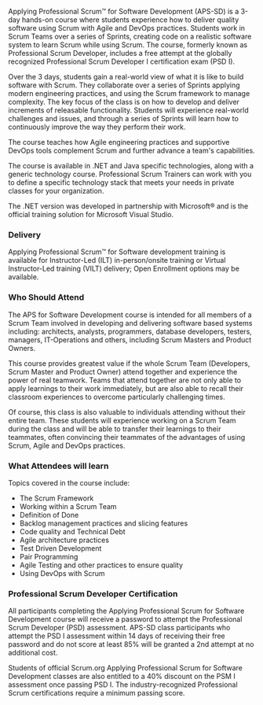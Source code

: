 <!-- applying-professional-scrum-for-software-development-->

Applying Professional Scrum™ for Software Development (APS-SD) is a 3-day hands-on course where students experience how to deliver quality software using Scrum with Agile and DevOps practices. Students work in Scrum Teams over a series of Sprints, creating code on a realistic software system to learn Scrum while using Scrum. The course, formerly known as Professional Scrum Developer, includes a free attempt at the globally recognized Professional Scrum Developer I certification exam (PSD I).

Over the 3 days, students gain a real-world view of what it is like to build software with Scrum. They collaborate over a series of Sprints applying modern engineering practices, and using the Scrum framework to manage complexity. The key focus of the class is on how to develop and deliver increments of releasable functionality. Students will experience real-world challenges and issues, and through a series of Sprints will learn how to continuously improve the way they perform their work.

The course teaches how Agile engineering practices and supportive DevOps tools complement Scrum and further advance a team's capabilities.

The course is available in .NET and Java specific technologies, along with a generic technology course. Professional Scrum Trainers can work with you to define a specific technology stack that meets your needs in private classes for your organization.

The .NET version was developed in partnership with Microsoft® and is the official training solution for Microsoft Visual Studio.


### Delivery

Applying Professional Scrum™ for Software development training is available for Instructor-Led (ILT) in-person/onsite training or Virtual Instructor-Led training (VILT) delivery; Open Enrollment options may be available.


### Who Should Attend

The APS for Software Development course is intended for all members of a Scrum Team involved in developing and delivering software based systems including: architects, analysts, programmers, database developers, testers, managers, IT-Operations and others, including Scrum Masters and Product Owners.

This course provides greatest value if the whole Scrum Team (Developers, Scrum Master and Product Owner) attend together and experience the power of real teamwork. Teams that attend together are not only able to apply learnings to their work immediately, but are also able to recall their classroom experiences to overcome particularly challenging times.

Of course, this class is also valuable to individuals attending without their entire team. These students will experience working on a Scrum Team during the class and will be able to transfer their learnings to their teammates, often convincing their teammates of the advantages of using Scrum, Agile and DevOps practices.


### What Attendees will learn

Topics covered in the  course include:

- The Scrum Framework
- Working within a Scrum Team
- Definition of Done
- Backlog management practices and slicing features
- Code quality and Technical Debt
- Agile architecture practices
- Test Driven Development
- Pair Programming
- Agile Testing and other practices to ensure quality
- Using DevOps with Scrum


### Professional Scrum Developer Certification

All participants completing the Applying Professional Scrum for Software Development course will receive a password to attempt the Professional Scrum Developer (PSD) assessment. APS-SD class participants who attempt the PSD I assessment within 14 days of receiving their free password and do not score at least 85% will be granted a 2nd attempt at no additional cost.

Students of official Scrum.org Applying Professional Scrum for Software Development classes are also entitled to a 40% discount on the PSM I assessment once passing PSD I. The industry-recognized Professional Scrum certifications require a minimum passing score.
